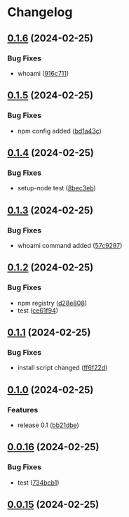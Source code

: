 # Changelog

## [0.1.6](https://github.com/ksv90/event-notifier/compare/v0.1.5...v0.1.6) (2024-02-25)


### Bug Fixes

* whoami ([916c711](https://github.com/ksv90/event-notifier/commit/916c711c07a0759f45c6b775317153330ab1cc34))

## [0.1.5](https://github.com/ksv90/event-notifier/compare/v0.1.4...v0.1.5) (2024-02-25)


### Bug Fixes

* npm config added ([bd1a43c](https://github.com/ksv90/event-notifier/commit/bd1a43cadf2e7d90e19fc0938341d9b8c79c937c))

## [0.1.4](https://github.com/ksv90/event-notifier/compare/v0.1.3...v0.1.4) (2024-02-25)


### Bug Fixes

* setup-node test ([8bec3eb](https://github.com/ksv90/event-notifier/commit/8bec3eb4bf1d481ab7bc40a059f36aa88502c19b))

## [0.1.3](https://github.com/ksv90/event-notifier/compare/v0.1.2...v0.1.3) (2024-02-25)


### Bug Fixes

* whoami command added ([57c9297](https://github.com/ksv90/event-notifier/commit/57c92974a55a52846bf0c6306732b295f30b1020))

## [0.1.2](https://github.com/ksv90/event-notifier/compare/v0.1.1...v0.1.2) (2024-02-25)


### Bug Fixes

* npm registry ([d28e808](https://github.com/ksv90/event-notifier/commit/d28e808788005923585d4ec62da5cf3e79dc026b))
* test ([ce61f94](https://github.com/ksv90/event-notifier/commit/ce61f945f50558a697fd79c2db535a114fcc062a))

## [0.1.1](https://github.com/ksv90/event-notifier/compare/v0.1.0...v0.1.1) (2024-02-25)


### Bug Fixes

* install script changed ([ff6f22d](https://github.com/ksv90/event-notifier/commit/ff6f22d6884efa39cd7d260fa9b31b2b60d1dc73))

## [0.1.0](https://github.com/ksv90/event-notifier/compare/v0.0.16...v0.1.0) (2024-02-25)


### Features

* release 0.1 ([bb21dbe](https://github.com/ksv90/event-notifier/commit/bb21dbef9fa50b7ca5963b9e52d6a7a4e0c3743b))

## [0.0.16](https://github.com/ksv90/event-notifier/compare/v0.0.15...v0.0.16) (2024-02-25)


### Bug Fixes

* test ([734bcb1](https://github.com/ksv90/event-notifier/commit/734bcb1c2a8280aa69117386dfdcc568febef0b4))

## [0.0.15](https://github.com/ksv90/event-notifier/compare/v0.0.14...v0.0.15) (2024-02-25)

